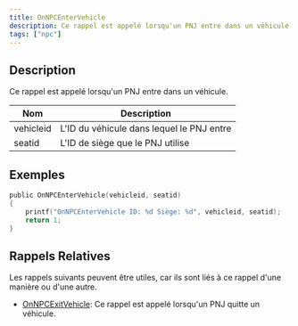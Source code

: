 ```yaml
---
title: OnNPCEnterVehicle
description: Ce rappel est appelé lorsqu'un PNJ entre dans un véhicule.
tags: ["npc"]
---
```


## Description

Ce rappel est appelé lorsqu'un PNJ entre dans un véhicule.

| Nom          | Description                                             |
| ------------ | ------------------------------------------------------- |
| vehicleid    | L'ID du véhicule dans lequel le PNJ entre               |
| seatid       | L'ID de siège que le PNJ utilise                         |

## Exemples

```c
public OnNPCEnterVehicle(vehicleid, seatid)
{
    printf("OnNPCEnterVehicle ID: %d Siège: %d", vehicleid, seatid);
    return 1;
}
```

## Rappels Relatives

Les rappels suivants peuvent être utiles, car ils sont liés à ce rappel d'une manière ou d'une autre.

- [OnNPCExitVehicle](OnNPCExitVehicle): Ce rappel est appelé lorsqu'un PNJ quitte un véhicule.
